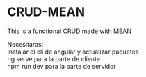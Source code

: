# CRUD-MEAN
This is a functional CRUD made with MEAN

Necesitaras: <br>
Instalar el cli de angular y actualizar paquetes <br>
ng serve para la parte de cliente<br>
npm run dev para la parte de servidor<br>
